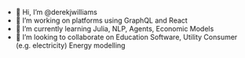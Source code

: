- 👋 Hi, I’m @derekjwilliams
- 👀 I’m working on platforms using GraphQL and React
- 🌱 I’m currently learning Julia, NLP, Agents, Economic Models
- 💞️ I’m looking to collaborate on Education Software, Utility Consumer (e.g. electricity) Energy modelling

